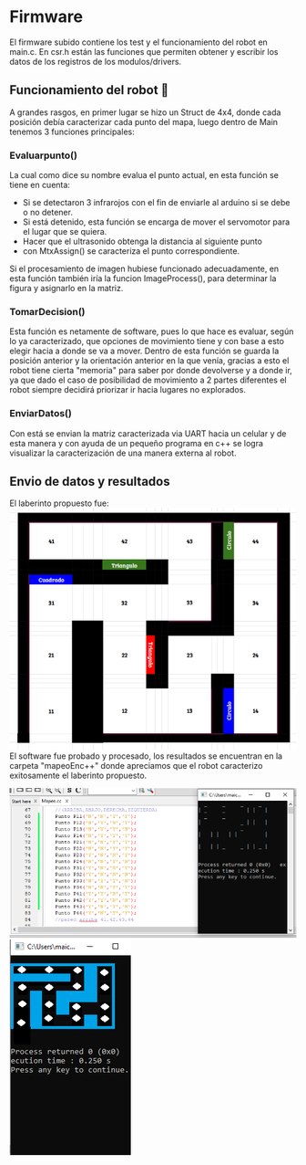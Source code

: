 # Firmware

El firmware subido contiene los test y el funcionamiento del robot en main.c. En csr.h están las funciones que permiten obtener y escribir los datos de los registros de los modulos/drivers. 

## Funcionamiento del robot 🚀

A grandes rasgos, en primer lugar se hizo un Struct de 4x4, donde cada posición debía caracterizar cada punto del mapa, luego dentro de Main tenemos 3 funciones principales:

### Evaluarpunto()
La cual como dice su nombre evalua el punto actual, en esta función se tiene en cuenta: 
  * Si se detectaron 3 infrarojos con el fin de enviarle al arduino si se debe o no detener.
  * Si está detenido, esta función se encarga de mover el servomotor para el lugar que se quiera.
  * Hacer que el ultrasonido obtenga la distancia al siguiente punto
  * con MtxAssign() se caracteriza el punto correspondiente.

Si el procesamiento de imagen hubiese funcionado adecuadamente, en esta función también iría la funcion ImageProcess(), para determinar la figura y asignarlo en la matriz.

### TomarDecision()
Esta función es netamente de software, pues lo que hace es evaluar, según lo ya caracterizado, que opciones de movimiento tiene y con base a esto elegir hacia a donde se va a mover. Dentro de esta función se guarda la posición anterior y la orientación anterior en la que venía, gracias a esto el robot tiene cierta "memoria" para saber por donde devolverse y a donde ir, ya que dado el caso de posibilidad de movimiento a 2 partes diferentes el robot siempre decidirá priorizar ir hacia lugares no explorados.

### EnviarDatos()
Con está se envian la matriz caracterizada via UART hacia un celular y de esta manera y con ayuda de un pequeño programa en c++ se logra visualizar la caracterización de una manera externa al robot.


## Envio de datos y resultados

El laberinto propuesto fue:
![](/Firmware/LaberintoPropuesto.PNG)
El software fue probado y procesado, los resultados se encuentran en la carpeta "mapeoEnc++" donde apreciamos que el robot caracterizo exitosamente el laberinto propuesto.

![](/Firmware/MapeoConC%2B%2B/ResultadoDelMapeo.PNG)
![](/Firmware/MapeoConC%2B%2B/ResultadoDelMapeoColor.PNG)
